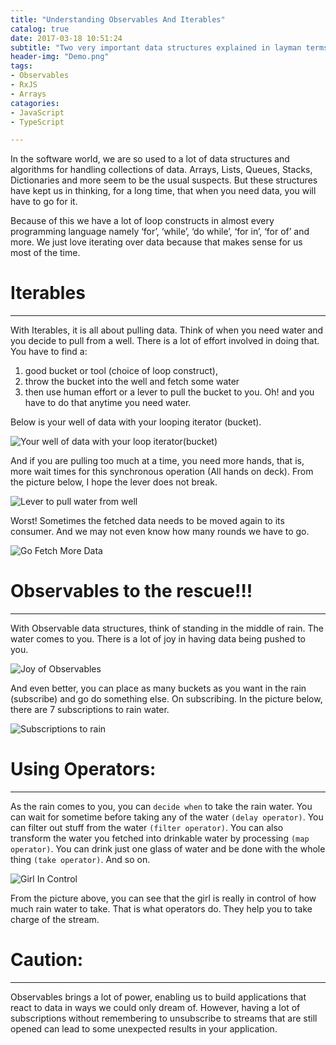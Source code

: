 ```yaml
---
title: "Understanding Observables And Iterables"
catalog: true
date: 2017-03-18 10:51:24
subtitle: "Two very important data structures explained in layman terms"
header-img: "Demo.png"
tags:
- Observables
- RxJS
- Arrays
catagories:
- JavaScript
- TypeScript

---
```

 In the software world, we are so used to a lot of data structures and algorithms for handling collections of data. Arrays, Lists, Queues, Stacks, Dictionaries and more seem to be the usual suspects. But these structures have kept us in thinking, for a long time, that when you need data, you will have to go for it.

 Because of this we have a lot of loop constructs in almost every programming language namely ‘for’, ‘while’, ‘do while’, ‘for in’, ‘for of’ and more. We just love iterating over data because that makes sense for us most of the time.


# Iterables
---
With Iterables, it is all about pulling data. Think of when you need water and you decide to pull from a well. There is a lot of effort involved in doing that. You have to find a:

1. good bucket or tool (choice of loop construct),
2. throw the bucket into the well and fetch some water
3. then use human effort or a lever to pull the bucket to you. Oh! and you have to do that anytime you need water.

Below is your well of data with your looping iterator (bucket).

![Your well of data with your loop iterator(bucket)](iterable1.jpeg)

And if you are pulling too much at a time, you need more hands, that is, more wait times for this synchronous operation (All hands on deck). From the picture below, I hope the lever does not break.

![Lever to pull water from well](iterable2.jpeg)

Worst! Sometimes the fetched data needs to be moved again to its consumer. And we may not even know how many rounds we have to go.

![Go Fetch More Data](iterable4.jpeg)

# Observables to the rescue!!!
---
With Observable data structures, think of standing in the middle of rain. The water comes to you. There is a lot of joy in having data being pushed to you.

![Joy of Observables](observable1.jpeg)

And even better, you can place as many buckets as you want in the rain (subscribe) and go do something else. On subscribing. In the picture below, there are 7 subscriptions to rain water.

![Subscriptions to rain](observable2.jpeg)


# Using Operators:
---
As the rain comes to you, you can `decide when` to take the rain water. You can wait for sometime before taking any of the water `(delay operator)`. You can filter out stuff from the water `(filter operator)`. You can also transform the water you fetched into drinkable water by processing `(map operator)`. You can drink just one glass of water and be done with the whole thing `(take operator)`. And so on.

![Girl In Control](observable3.jpeg)

From the picture above, you can see that the girl is really in control of how much rain water to take. That is what operators do. They help you to take charge of the stream.

#  Caution:
---
Observables brings a lot of power, enabling us to build applications that react to data in ways we could only dream of. However, having a lot of subscriptions without remembering to unsubscribe to streams that are still opened can lead to some unexpected results in your application.